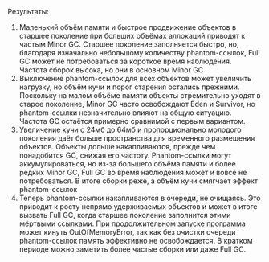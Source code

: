 Результаты:
1) Маленький объём памяти и быстрое продвижение объектов в старшее поколение 
при больших объёмах аллокаций приводят к частым Minor GC. 
Старшее поколение заполняется быстро, но, благодаря изначально небольшому количеству phantom-ссылок, 
Full GC может не потребоваться за короткое время наблюдения. Частота сборок высока, но они в основном Minor GC
2) Выключение phantom-ссылок для всех объектов может увеличить нагрузку, 
но объём кучи и порог старения остались прежними. Поскольку на малом объёме памяти объекты стремительно уходят в старое поколение, 
Minor GC часто освобождают Eden и Survivor, но phantom-ссылки незначительно влияют на общую ситуацию. 
Частота GC остаётся примерно сравнимой с первым вариантом.
3) Увеличение кучи с 24мб до 64мб и пропорционально молодого поколения даёт больше пространства для временного размещения объектов. 
Объекты дольше накапливаются, прежде чем понадобится GC, снижая его частоту. Phantom-ссылки могут аккумулироваться, 
но из-за большего объёма памяти и более редких Minor GC, Full GC во время наблюдения может и вовсе не потребоваться. 
В итоге сборки реже, а объём кучи смягчает эффект phantom-ссылок
4) Теперь phantom-ссылки накапливаются в очереди, не очищаясь. Это приводит к росту непрямо удерживаемых объектов 
и может в итоге вызвать Full GC, когда старшее поколение заполнится этими мёртвыми ссылками. 
При продолжительном запуске программа может кинуть OutOfMemoryError, так как без очистки очереди phantom-ссылок 
память эффективно не освобождается. В кратком периоде можно заметить более частые сборки или даже Full GC.
